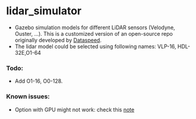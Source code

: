 # lidar_simulator

- Gazebo simulation models for different LiDAR sensors (Velodyne, Ouster, ...). This is a customized version of an open-source repo originally developed by [Dataspeed](https://bitbucket.org/DataspeedInc/velodyne_simulator).
- The lidar model could be selected using following names: VLP-16, HDL-32E,O1-64

### Todo:
- Add O1-16, O0-128.

### Known issues:
- Option with GPU might not work: check this [note](https://github.com/tungdanganh/velodyne_simulator/blob/master/gazebo_upgrade.md)